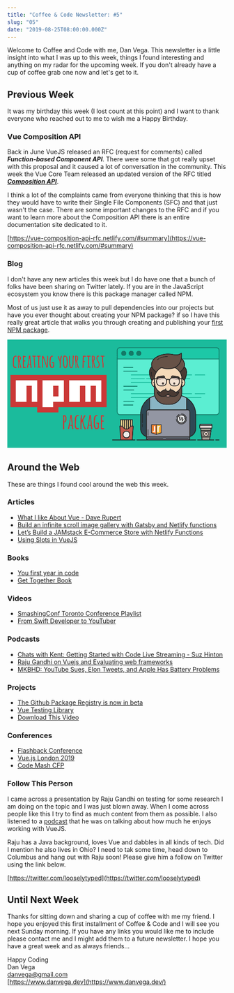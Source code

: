 ```yaml
---
title: "Coffee & Code Newsletter: #5"
slug: "05"
date: "2019-08-25T08:00:00.000Z"
---
```


Welcome to Coffee and Code with me, Dan Vega. This newsletter is a little insight into what I was up to this week, things I found interesting and anything on my radar for the upcoming week. If you don't already have a cup of coffee grab one now and let's get to it.

## Previous Week

It was my birthday this week (I lost count at this point) and I want to thank everyone who reached out to me to wish me a Happy Birthday.

### Vue Composition API

Back in June VueJS released an RFC (request for comments) called **_Function-based Component API_**. There were some that got really upset with this proposal and it caused a lot of conversation in the community. This week the Vue Core Team released an updated version of the RFC titled [**_Composition API_**](https://github.com/vuejs/rfcs/pull/78).

I think a lot of the complaints came from everyone thinking that this is how they would have to write their Single File Components (SFC) and that just wasn't the case. There are some important changes to the RFC and if you want to learn more about the Composition API there is an entire documentation site dedicated to it.

[https://vue-composition-api-rfc.netlify.com/#summary](https://vue-composition-api-rfc.netlify.com/#summary)

### **Blog**

I don't have any new articles this week but I do have one that a bunch of folks have been sharing on Twitter lately. If you are in the JavaScript ecosystem you know there is this package manager called NPM.

Most of us just use it as away to pull dependencies into our projects but have you ever thought about creating your NPM package? if so I have this really great article that walks you through creating and publishing your [first NPM package](https://www.danvega.dev/blog/2019/02/10/creating-your-first-npm-package).

![Create Your First NPM Package Blog Post](first-npm-package.png)

## Around the Web

These are things I found cool around the web this week.

### Articles

- [What I like About Vue - Dave Rupert](https://daverupert.com/2019/07/what-i-like-about-vue/)
- [Build an infinite scroll image gallery with Gatsby and Netlify functions](https://scotch.io/tutorials/build-an-infinite-scroll-image-gallery-with-gatsby-and-netlify-functions)
- [Let’s Build a JAMstack E-Commerce Store with Netlify Functions](https://css-tricks.com/lets-build-a-jamstack-e-commerce-store-with-netlify-functions/)
- [Using Slots in VueJS](https://www.smashingmagazine.com/2019/07/using-slots-vue-js/)

### Books

- [You first year in code](https://leanpub.com/firstyearincode)
- [Get Together Book](https://gettogetherbook.com)

### Videos

- [SmashingConf Toronto Conference Playlist](https://www.smashingmagazine.com/2019/08/smashingconf-toronto-2019-video/)
- [From Swift Developer to YouTuber](https://www.youtube.com/watch?v=l4P53_nGnmg&t=799s)

### Podcasts

- [Chats with Kent: Getting Started with Code Live Streaming - Suz Hinton](https://kentcdodds.com/chats-with-kent-podcast/seasons/01/episodes/getting-started-with-code-live-streaming-with-suz-hinton)
- [Raju Gandhi on Vuejs and Evaluating web frameworks](https://nofluffjuststuff.com/podcast/1/raju_gandhi_on_vuejs_and_evaluating_web_frameworks)
- [MKBHD: YouTube Sues, Elon Tweets, and Apple Has Battery Problems](https://podcasts.apple.com/us/podcast/youtube-sues-elon-tweets-and-apple-has-battery-problems/id1474429475?i=1000447602345)

### Projects

- [The Github Package Registry is now in beta](https://help.github.com/en/articles/about-github-package-registry)
- [Vue Testing Library](https://github.com/testing-library/vue-testing-library)
- [Download This Video](https://twitter.com/this_vid)

### Conferences

- [Flashback Conference](https://cfe.dev/events/flashback-conference-2020/)
- [Vue.js London 2019](https://vuejs.london/)
- [Code Mash CFP](http://www.codemash.org/call-speakers/)

### Follow This Person

I came across a presentation by Raju Gandhi on testing for some research I am doing on the topic and I was just blown away. When I come across people like this I try to find as much content from them as possible. I also listened to a [podcast](https://nofluffjuststuff.com/podcast/1/raju_gandhi_on_vuejs_and_evaluating_web_frameworks) that he was on talking about how much he enjoys working with VueJS.

Raju has a Java background, loves Vue and dabbles in all kinds of tech. Did I mention he also lives in Ohio? I need to tak some time, head down to Columbus and hang out with Raju soon! Please give him a follow on Twitter using the link below.

[https://twitter.com/looselytyped](https://twitter.com/looselytyped)

## Until Next Week

Thanks for sitting down and sharing a cup of coffee with me my friend. I hope you enjoyed this first installment of Coffee & Code and I will see you next Sunday morning. If you have any links you would like me to include please contact me and I might add them to a future newsletter. I hope you have a great week and as always friends...

Happy Coding<br/>
Dan Vega<br/>
danvega@gmail.com<br/>
[https://www.danvega.dev](https://www.danvega.dev/)<br/>
